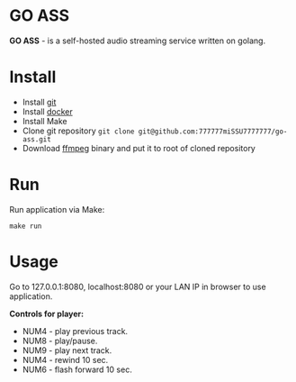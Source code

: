 # GO ASS
**GO ASS** - is a self-hosted audio streaming service written on golang.
# Install 
 - Install [git](https://git-scm.com/)
 - Install [docker](https://docs.docker.com/install/)
 - Install Make
 - Clone git repository
`git clone git@github.com:777777miSSU7777777/go-ass.git`
 - Download [ffmpeg](https://www.ffmpeg.org/download.html) binary and put it to root of cloned repository
# Run
Run application via Make:

    make run
# Usage
Go to 127.0.0.1:8080, localhost:8080 or your LAN IP in browser to use application.

**Controls for player:**
 - NUM4 - play previous track.
 - NUM8 - play/pause.
 - NUM9 - play next track.
 - NUM4 - rewind 10 sec.
 - NUM6 - flash forward 10 sec.
